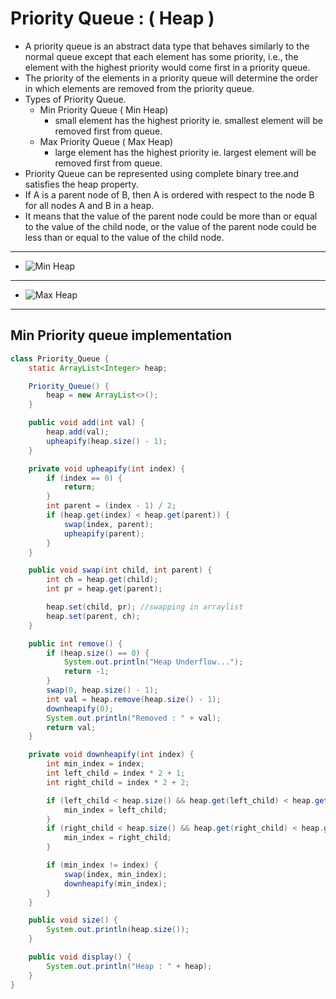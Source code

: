 # Priority Queue : ( Heap )

- A priority queue is an abstract data type that behaves similarly to the normal queue except that each element has some priority, i.e., the element with the highest priority would come first in a priority queue. 
- The priority of the elements in a priority queue will determine the order in which elements are removed from the priority queue.
- Types of Priority Queue.
    - Min Priority Queue ( Min Heap)
        - small element has the highest priority ie. smallest element will be removed first from queue.
    - Max Priority Queue ( Max Heap)
        - large element has the highest priority ie. largest element will be removed first from queue.
- Priority Queue can be represented using complete binary tree.and satisfies the heap property. 
- If A is a parent node of B, then A is ordered with respect to the node B for all nodes A and B in a heap. 
- It means that the value of the parent node could be more than or equal to the value of the child node, or the value of the parent node could be less than or equal to the value of the child node.
---
 - ![Min Heap](https://static.javatpoint.com/ds/images/ds-priority-queue6.png)
---
 - ![Max Heap](https://static.javatpoint.com/ds/images/ds-priority-queue5.png)
---

## Min Priority queue implementation
```java
class Priority_Queue {
    static ArrayList<Integer> heap;

    Priority_Queue() {
        heap = new ArrayList<>();
    }

    public void add(int val) {
        heap.add(val);
        upheapify(heap.size() - 1);
    }

    private void upheapify(int index) {
        if (index == 0) {
            return;
        }
        int parent = (index - 1) / 2;
        if (heap.get(index) < heap.get(parent)) {
            swap(index, parent);
            upheapify(parent);
        }
    }

    public void swap(int child, int parent) {
        int ch = heap.get(child);
        int pr = heap.get(parent);

        heap.set(child, pr); //swapping in arraylist
        heap.set(parent, ch);
    }

    public int remove() {
        if (heap.size() == 0) {
            System.out.println("Heap Underflow...");
            return -1;
        }
        swap(0, heap.size() - 1);
        int val = heap.remove(heap.size() - 1);
        downheapify(0);
        System.out.println("Removed : " + val);
        return val;
    }

    private void downheapify(int index) {
        int min_index = index;
        int left_child = index * 2 + 1;
        int right_child = index * 2 + 2;

        if (left_child < heap.size() && heap.get(left_child) < heap.get(index)) {
            min_index = left_child;
        }
        if (right_child < heap.size() && heap.get(right_child) < heap.get(index)) {
            min_index = right_child;
        }

        if (min_index != index) {
            swap(index, min_index);
            downheapify(min_index);
        }
    }

    public void size() {
        System.out.println(heap.size());
    }

    public void display() {
        System.out.println("Heap : " + heap);
    }
}

```
